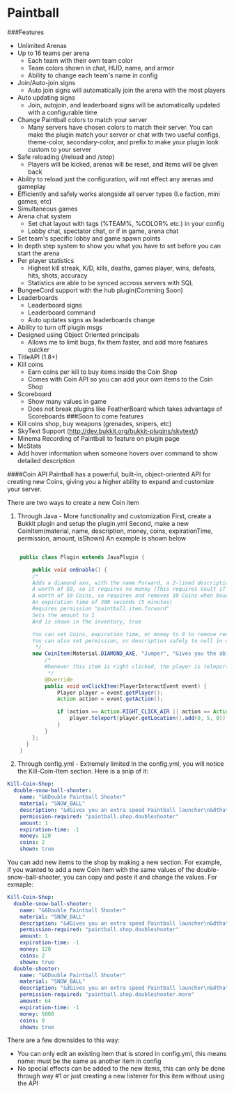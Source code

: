 # Paintball
###Features
* Unlimited Arenas
* Up to 16 teams per arena
    * Each team with their own team color
    * Team colors shown in chat, HUD, name, and armor
    * Ability to change each team's name in config
* Join/Auto-join signs
    * Auto join signs will automatically join the arena with the most players
* Auto updating signs
    * Join, autojoin, and leaderboard signs will be automatically updated with a configurable time
* Change Paintball colors to match your server
    * Many servers have chosen colors to match their server. You can make the plugin match your server or chat with two useful configs, theme-color, secondary-color, and prefix to make your plugin look custom to your server
* Safe reloading (/reload and /stop)
    * Players will be kicked, arenas will be reset, and items will be given back
* Ability to reload just the configuration, will not effect any arenas and gameplay
* Efficiently and safely works alongside all server types (I.e faction, mini games, etc)
* Simultaneous games
* Arena chat system
    * Set chat layout with tags (%TEAM%, %COLOR% etc.) in your config
    * Lobby chat, spectator chat, or if in game, arena chat
* Set team's specific lobby and game spawn points
* In depth step system to show you what you have to set before you can start the arena
* Per player statistics
    * Highest kill streak, K/D, kills, deaths, games player, wins, defeats, hits, shots, accuracy
    * Statistics are able to be synced accross servers with SQL
* BungeeCord support with the hub plugin(Comming Soon)
* Leaderboards
    * Leaderboard signs
    * Leaderboard command
    * Auto updates signs as leaderboards change
* Ability to turn off plugin msgs
* Designed using Object Oriented principals
    * Allows me to limit bugs, fix them faster, and add more features quicker
* TitleAPI (1.8+)
* Kill coins
    * Earn coins per kill to buy items inside the Coin Shop
    * Comes with Coin API so you can add your own items to the Coin Shop
* Scoreboard
    * Show many values in game
    * Does not break plugins like FeatherBoard which takes advantage of Scoreboards
###Soon to come features
* Kill coins shop, buy weapons (grenades, snipers, etc)
* SkyText Support (http://dev.bukkit.org/bukkit-plugins/skytext/)
* Minema Recording of Paintball to feature on plugin page
* McStats
* Add hover information when someone hovers over command to show detailed description

####Coin API
Paintball has a powerful, built-in, object-oriented API for creating new Coins, giving you a higher ability to expand and customize your server.

There are two ways to create a new Coin item
1) Through Java - More functionality and customization
First, create a Bukkit plugin and setup the plugin.yml
Second, make a new CoinItem(material, name, description, money, coins, expirationTime, permission, amount, isShown)
An example is shown below
```java

    public class Plugin extends JavaPlugin {

        public void onEnable() {
        /*
        Adds a diamond axe, with the name Forward, a 2-lined description that describes what it does.
        A worth of $0, so it requires no money (This requires Vault if you want it to be worth something)
        A worth of 10 Coins, so requires and removes 10 Coins when bought
        An expiration time of 300 seconds (5 minutes)
        Requires permission "paintball.item.forward"
        Sets the amount to 1
        And is shown in the inventory, true

        You can set Coins, expiration time, or money to 0 to remove requiring it
        You can also set permission, or description safely to null in order to remove a description or required permission
         */
        new CoinItem(Material.DIAMOND_AXE, "Jumper", "Gives you the ability to jump\n5 blocks up!", 0, 10, 300, "paintball.item.sneaker", 1, true) {
            /*
            Whenever this item is right clicked, the player is teleported up 5 blocks by adding 5 to the Y
             */
            @Override
            public void onClickItem(PlayerInteractEvent event) {
                Player player = event.getPlayer();
                Action action = event.getAction();

                if (action == Action.RIGHT_CLICK_AIR || action == Action.RIGHT_CLICK_BLOCK) {
                    player.teleport(player.getLocation().add(0, 5, 0));
                }
            }
        };
      }
    }
```
2) Through config.yml - Extremely limited
In the config.yml, you will notice the Kill-Coin-Item section. Here is a snip of it:
```yaml
Kill-Coin-Shop:
  double-snow-ball-shooter:
    name: "&6Double Paintball Shooter"
    material: "SNOW_BALL"
    description: "&dGives you an extra speed Paintball launcher\n&dthat can shoot two paintballs at a time!"
    permission-required: "paintball.shop.doubleshooter"
    amount: 1
    expiration-time: -1
    money: 120
    coins: 2
    shown: true
```
You can add new items to the shop by making a new section. For example, if you wanted to add a new Coin item with the same values of the double-snow-ball-shooter, you can copy and paste it and change the values. For exmaple:
```yaml
Kill-Coin-Shop:
  double-snow-ball-shooter:
    name: "&6Double Paintball Shooter"
    material: "SNOW_BALL"
    description: "&dGives you an extra speed Paintball launcher\n&dthat can shoot two paintballs at a time!"
    permission-required: "paintball.shop.doubleshooter"
    amount: 1
    expiration-time: -1
    money: 120
    coins: 2
    shown: true
  double-shooter:
    name: "&6Double Paintball Shooter"
    material: "SNOW_BALL"
    description: "&dGives you an extra speed Paintball launcher\n&dthat can shoot two paintballs at a time!"
    permission-required: "paintball.shop.doubleshooter.more"
    amount: 64
    expiration-time: -1
    money: 5000
    coins: 0
    shown: true
```
There are a few downsides to this way:
* You can only edit an existing item that is stored in config.yml, this means name: must be the same as another item in config
* No special effects can be added to the new items, this can only be done through way #1 or just creating a new listener for this item without using the API
